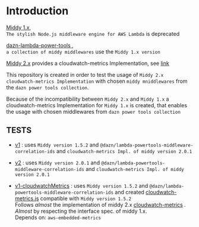 # Introduction

[Middy 1.x](https://github.com/middyjs/middy/tree/1.x),  
`The stylish Node.js middleware engine for AWS Lambda` is deprecated

[dazn-lambda-power-tools ](https://github.com/getndazn/dazn-lambda-powertools),  
`a collection of middy middlewares` use the `Middy 1.x version`

[Middy 2.x](https://github.com/middyjs/middy/tree/main) provides a cloudwatch-metrics Implementation, see [link](https://github.com/middyjs/middy/tree/main/packages/cloudwatch-metrics)

This repository is created in order to test the usage of `Middy 2.x cloudwatch-metrics Implementation` with chosen `middy mniddlewares` from the `dazn power tools collection`.

Because of the incompatibility between `Middy 2.x` and `Middy 1.x` a cloudwatch-metrics Implementation for `Middy 1.x` is created, that enables the usage with chosen middlewares from `dazn power tools collection`

## TESTS

- [v1](v1/) : uses `Middy version 1.5.2` and `@dazn/lambda-powertools-middleware-correlation-ids` and `cloudwatch-metrics Impl. of middy version 2.0.1`

- [v2](v2/) : uses `Middy version 2.0.1` and `@dazn/lambda-powertools-middleware-correlation-ids` and `cloudwatch-metrics Impl. of middy version 2.0.1`

- [v1-cloudwatchMetrics](v1-cloudwatchMetrics/) : uses `Middy version 1.5.2` and `@dazn/lambda-powertools-middleware-correlation-ids` and created [cloudwatch-metrics.js](v1-cloudwatchMetrics/cloudwatch-metrics.js) compatible with `Middy version 1.5.2`  
  Follows _almost_ the implementation of middy 2.x [cloudwatch-metrics](https://github.com/middyjs/middy/tree/main/packages/cloudwatch-metrics) . _Almost_ by respecting the interface spec. of middy 1.x.  
  Depends on: `aws-embedded-metrics`
